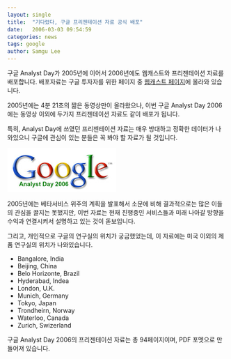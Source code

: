 ```yaml
---
layout: single
title:  "기다렸다, 구글 프리젠테이션 자료 공식 배포"
date:   2006-03-03 09:54:59
categories: news
tags: google
author: Samgu Lee
---
```

구글 Analyst Day가 2005년에 이어서 2006년에도 웹캐스트와 프리젠테이션 자료를 배포합니다. 배포자료는 구글 투자자를 위한 페이지 중 [웹캐스트 페이지](http://investor.google.com/webcast.html)에 올라와 있습니다.

2005년에는 4분 21초의 짦은 동영상만이 올라왔으나, 이번 구글 Analyst Day 2006에는 동영상 이외에 두가지 프리젠테이션 자료도 같이 배포가 됩니다.

특히, Analyst Day에 쓰였던 프리젠테이션 자료는 매우 방대하고 정확한 데이터가 나와있으니 구글에 관심이 있는 분들은 꼭 봐야 할 자료가 될 것입니다.

![구글 Analyst Day 2006 로고](/assets/google_analyst_day_2006.jpg)

2005년에는 베타서비스 위주의 계획을 발표해서 소문에 비해 결과적으로는 많은 이들의 관심을 끌지는 못했지만, 이번 자료는 현재 진행중인 서비스들과 미래 나아갈 방향을 수익과 연결시켜서 설명하고 있는 것이 돋보입니다.

그리고, 개인적으로 구글의 연구실의 위치가 궁금했었는데, 이 자료에는 미국 이외의 제품 연구실의 위치가 나와있습니다.

* Bangalore, India
* Beijing, China
* Belo Horizonte, Brazil
* Hyderabad, Indea
* London, U.K.
* Munich, Germany
* Tokyo, Japan
* Trondheirn, Norway
* Waterloo, Canada
* Zurich, Swizerland

구글 Analyst Day 2006의 프리젠테이션 자료는 총 94페이지이며, PDF 포멧으로 만들어져 있습니다.
